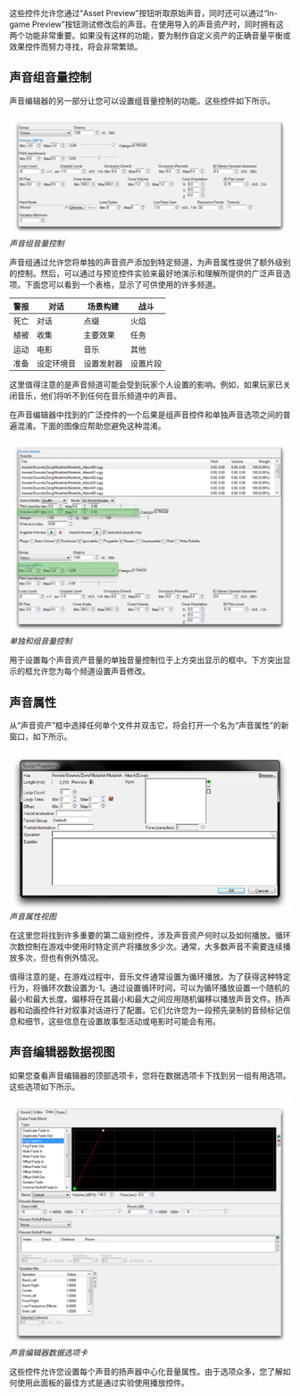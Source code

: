 这些控件允许您通过“Asset Preview”按钮听取原始声音，同时还可以通过“In-game Preview”按钮测试修改后的声音。在使用导入的声音资产时，同时拥有这两个功能非常重要。如果没有这样的功能，要为制作自定义资产的正确音量平衡或效果控件而努力寻找，将会非常繁琐。

## 声音组音量控制

声音编辑器的另一部分让您可以设置组音量控制的功能。这些控件如下所示。

[![声音组音量控制](./resources/076_Sounds10.png)](./resources/076_Sounds10.png)
*声音组音量控制*

声音组通过允许您将单独的声音资产添加到特定频道，为声音属性提供了额外级别的控制。然后，可以通过与预览控件实验来最好地演示和理解所提供的广泛声音选项。下面您可以看到一个表格，显示了可供使用的许多频道。

| 警报    | 对话       | 场景构建          | 战斗       |
| -------- | ----------- | -------------- | ---------- |
| 死亡    | 对话    | 点缀          | 火焰     |
| 植被  | 收集      | 主要效果 | 任务   |
| 运动 | 电影       | 音乐          | 其他      |
| 准备    | 设定环境音 | 设置发射器   | 设置片段 |

这里值得注意的是声音频道可能会受到玩家个人设置的影响。例如，如果玩家已关闭音乐，他们将听不到任何在音乐频道中的声音。

在声音编辑器中找到的广泛控件的一个后果是组声音控件和单独声音选项之间的普遍混淆。下面的图像应帮助您避免这种混淆。

[![单独和组音量控制](./resources/076_Sounds11.png)](./resources/076_Sounds11.png)
*单独和组音量控制*

用于设置每个声音资产音量的单独音量控制位于上方突出显示的框中。下方突出显示的框允许您为每个频道设置声音修改。

## 声音属性

从“声音资产”框中选择任何单个文件并双击它，将会打开一个名为“声音属性”的新窗口，如下所示。

[![声音属性视图](./resources/076_Sounds12.png)](./resources/076_Sounds12.png)
*声音属性视图*

在这里您将找到许多重要的第二级别控件，涉及声音资产何时以及如何播放。循环次数控制在游戏中使用时特定资产将播放多少次。通常，大多数声音不需要连续播放多次，但也有例外情况。

值得注意的是，在游戏过程中，音乐文件通常设置为循环播放。为了获得这种特定行为，将循环次数设置为-1。通过设置循环时间，可以为循环播放设置一个随机的最小和最大长度。偏移将在其最小和最大之间应用随机偏移以播放声音文件。扬声器和动画控件针对叙事对话进行了配置。它们允许您为一段预先录制的音频标记信息和细节，这些信息在设置故事型活动或电影时可能会有用。

## 声音编辑器数据视图

如果您查看声音编辑器的顶部选项卡，您将在数据选项卡下找到另一组有用选项。这些选项如下所示。

[![声音编辑器数据选项卡](./resources/076_Sounds13.png)](./resources/076_Sounds13.png)
*声音编辑器数据选项卡*

这些控件允许您设置每个声音的扬声器中心化音量属性。由于选项众多，您了解如何使用此面板的最佳方式是通过实验使用播放控件。